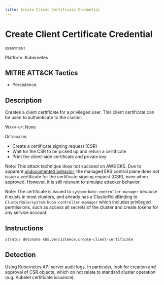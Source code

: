 ```yaml
---
title: Create Client Certificate Credential
---
```


# Create Client Certificate Credential


 <span class="smallcaps w3-badge w3-blue w3-round w3-text-white" title="This attack technique can be detonated multiple times">idempotent</span> 

Platform: Kubernetes

## MITRE ATT&CK Tactics


- Persistence

## Description


Creates a client certificate for a privileged user. This client certificate can be used to authenticate to the cluster.

<span style="font-variant: small-caps;">Warm-up</span>: None

<span style="font-variant: small-caps;">Detonation</span>:

- Create a certificate signing request (CSR)
- Wait for the CSR to be picked up and return a certificate
- Print the client-side certificate and private key

Note: This attack technique does not succeed on AWS EKS. Due to apparent [undocumented behavior](https://github.com/aws/containers-roadmap/issues/1604), 
the managed EKS control plane does not issue a certificate for the certificate signing request (CSR), even when approved. However, it is still relevant
to simulate attacker behavior.

Note: The certificate is issued to <code>system:kube-controller-manager</code> because it exists in most clusters, and already has a ClusterRoleBinding to <code>ClusterRole/system:kube-controller-manager</code>
which includes privileged permissions, such as access all secrets of the cluster and create tokens for any service account.


## Instructions

```bash title="Detonate with Stratus Red Team"
stratus detonate k8s.persistence.create-client-certificate
```
## Detection


Using Kubernetes API server audit logs. In particular, look for creation and approval of CSR objects, which do 
not relate to standard cluster operation (e.g. Kubelet certificate issuance).




